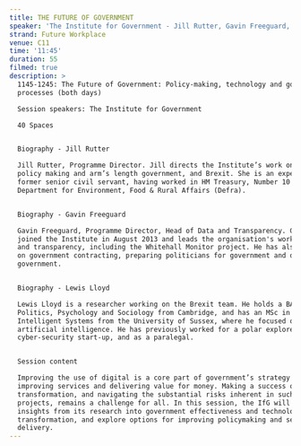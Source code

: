 ```yaml
---
title: THE FUTURE OF GOVERNMENT
speaker: 'The Institute for Government - Jill Rutter, Gavin Freeguard, Lewis Lloyd'
strand: Future Workplace
venue: C11
time: '11:45'
duration: 55
filmed: true
description: >
  1145-1245: The Future of Government: Policy-making, technology and government
  processes (both days)

  Session speakers: The Institute for Government

  40 Spaces


  Biography - Jill Rutter

  Jill Rutter, Programme Director. Jill directs the Institute’s work on better
  policy making and arm’s length government, and Brexit. She is an experienced
  former senior civil servant, having worked in HM Treasury, Number 10 and
  Department for Environment, Food & Rural Affairs (Defra).  


  Biography - Gavin Freeguard

  Gavin Freeguard, Programme Director, Head of Data and Transparency. Gavin
  joined the Institute in August 2013 and leads the organisation's work on data
  and transparency, including the Whitehall Monitor project. He has also worked
  on government contracting, preparing politicians for government and digital
  government.


  Biography - Lewis Lloyd

  Lewis Lloyd is a researcher working on the Brexit team. He holds a BA in
  Politics, Psychology and Sociology from Cambridge, and has an MSc in
  Intelligent Systems from the University of Sussex, where he focused on
  artificial intelligence. He has previously worked for a polar explorer, a
  cyber-security start-up, and as a paralegal.


  Session content

  Improving the use of digital is a core part of government’s strategy for
  improving services and delivering value for money. Making a success of digital
  transformation, and navigating the substantial risks inherent in such
  projects, remains a challenge for all. In this session, the IfG will discuss
  insights from its research into government effectiveness and technological
  transformation, and explore options for improving policymaking and service
  delivery.
---
```


